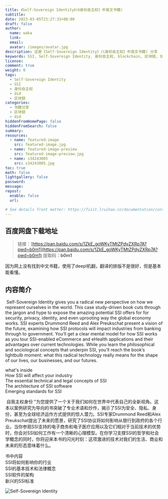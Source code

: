 ```yaml
---
title: 《Self-Sovereign Identity》(《身份自主权》中英文书籍)
subtitle:
date: 2023-03-05T23:27:33+08:00
draft: false
author:
  name: waka
  link:
  email:
  avatar: /images/avatar.jpg
description: 这是《Self-Sovereign Identity》(《身份自主权》中英文书籍) 分享
keywords: SSI, Self-Sovereign Identity, 身份自主权, blockchain, 区块链, DIDs, did, 书籍
license:
comment: true
weight: 0
tags:
  - Self-Sovereign Identity
  - SSI
  - 身份自主权
  - did
  - 区块链
categories:
  - 书籍分享
  - 区块链
  - did
hiddenFromHomePage: false
hiddenFromSearch: false
summary:
resources:
  - name: featured-image
    src: featured-image.jpg
  - name: featured-image-preview
    src: featured-image-preview.jpg
  - name: s34243005
    src: s34243005.jpg
toc: true
math: false
lightgallery: false
password:
message:
repost:
  enable: false
  url:

# See details front matter: https://fixit.lruihao.cn/documentation/content/#front-matter
---
```

## 百度网盘下载地址
> 链接：[https://pan.baidu.com/s/1ZkE_goWKyTMtZPdyZXRp7A?pwd=b0m1](https://pan.baidu.com/s/1ZkE_goWKyTMtZPdyZXRp7A?pwd=b0m1)
> 提取码：**b0m1**  
  
因为网上没有找到中文书籍，使用了deepl机翻，翻译的排版不是很好，但是基本能看懂。

## 内容简介  
​	Self-Sovereign Identity gives you a radical new perspective on how we represent ourselves in the world. This case study-driven book cuts through the jargon and hype to expose the amazing potential SSI offers for for security, privacy, identity, and even uprooting way the global economy works. SSI experts Drummond Reed and Alex Preukschat present a vision of the future, examining how SSI protocols will impact industries from banking through to government. You’ll get a clear mental model for how SSI works as you tour SSI-enabled eCommerce and eHealth applications and their advantages over current technologies. While you learn the philosophical and sociological concepts that underpin SSI, you’ll reach the book’s lightbulb moment: what this radical technology really means for the shape of our lives, our businesses, and our futures.  
  
what's inside  
How SSI will affect your industry  
The essential technical and legal concepts of SSI  
The architecture of SSI software  
Emerging standards for SSI  

​	自我主权身份 "为您提供了一个关于我们如何在世界中代表自己的全新视角。这本以案例研究为导向的书突破了专业术语和炒作，揭示了SSI为安全、隐私、身份，甚至为全球经济运作方式提供的惊人潜力。SSI专家Drummond Reed和Alex Preukschat提出了未来的愿景，研究了SSI协议将如何影响从银行到政府的各个行业。当你参观SSI支持的电子商务和电子医疗应用以及它们相对于当前技术的优势时，你会对SSI如何工作有一个清晰的心理模型。在你学习支撑SSI的哲学和社会学概念的同时，你将迎来本书的闪光时刻：这项激进的技术对我们的生活、商业和未来的形态意味着什么。  
  
书中内容  
SSI将如何影响你的行业  
SSI的基本技术和法律概念  
SSI软件的架构  
新兴的SSI标准  
  
  
![Self-Sovereign Identity](s34243005.jpg)
<!--more-->
